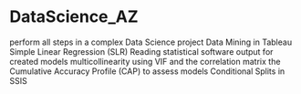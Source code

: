 # DataScience_AZ


perform all steps in a complex Data Science project
Data Mining in Tableau
Simple Linear Regression (SLR)
Reading statistical software output for created models
multicollinearity using VIF and the correlation matrix
the Cumulative Accuracy Profile (CAP) to assess models
Conditional Splits in SSIS
 
 
 
 
